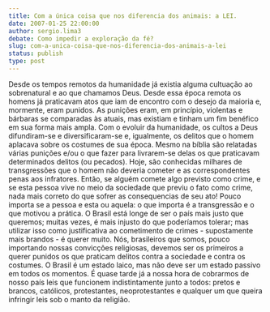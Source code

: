 ```yaml
---
title: Com a única coisa que nos diferencia dos animais: a LEI.
date: 2007-01-25 22:00:00
author: sergio.lima3
debate: Como impedir a exploração da fé?
slug: com-a-unica-coisa-que-nos-diferencia-dos-animais-a-lei
status: publish 
type: post
---
```


Desde os tempos remotos da humanidade já existia alguma cultuação ao sobrenatural e ao que chamamos Deus. Desde essa época remota os homens já praticavam atos que iam de encontro com o desejo da maioria e, mormente, eram punidos. As punições eram, em princípio, violentas e bárbaras se comparadas às atuais, mas existiam e tinham um fim benéfico em sua forma mais ampla. Com o evoluir da humanidade, os cultos a Deus difundiram-se e diversificaram-se e, igualmente, os delitos que o homem aplacava sobre os costumes de sua época. Mesmo na bíblia são relatadas várias punições e/ou o que fazer para livrarem-se delas os que praticavam determinados delitos (ou pecados). Hoje, são conhecidas milhares de transgressões que o homem não deveria cometer e as correspondentes penas aos infratores. Então, se alguém comete algo previsto como crime, e se esta pessoa vive no meio da sociedade que previu o fato como crime, nada mais correto do que sofrer as consequencias de seu ato! Pouco importa se a pessoa e esta ou aquela: o que importa é a transgressão e o que motivou a prática. O Brasil está longe de ser o país mais justo que queremos; muitas vezes, é mais injusto do que poderíamos tolerar; mas utilizar isso como justificativa ao cometimento de crimes - supostamente mais brandos - é querer muito. Nós, brasileiros que somos, pouco importando nossas convicções religiosas, devemos ser os primeiros a querer punidos os que praticam delitos contra a sociedade e contra os costumes. O Brasil é um estado laico, mas não deve ser um estado passivo em todos os momentos. É quase tarde já a nossa hora de cobrarmos de nosso país leis que funcionem indistintamente junto a todos: pretos e brancos, católicos, protestantes, neoprotestantes e qualquer um que queira infringir leis sob o manto da religião.
